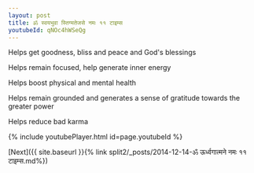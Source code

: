 ```yaml
---
layout: post
title: ॐ स्वयभुवा स्तिग्मतेजसे नमः ११ टाइम्स
youtubeId: qNOc4hWSeQg
---
```

 
 
Helps get goodness, bliss and peace and God's blessings
 
Helps remain focused, help generate inner energy 
 
Helps boost physical and mental health 
 
Helps remain grounded and generates a sense of gratitude towards the greater power 
 
Helps reduce bad karma
 
 
 
 


{% include youtubePlayer.html id=page.youtubeId %}
 
[Next]({{ site.baseurl }}{% link  split2/_posts/2014-12-14-ॐ ऊर्ध्वगात्मने नमः ११ टाइम्स.md%})
 
